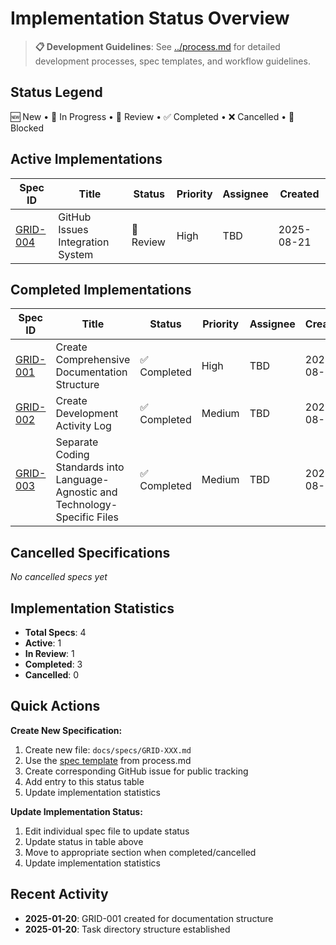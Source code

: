 # Implementation Status Overview

> **📋 Development Guidelines**: See [../process.md](../process.md) for detailed development processes, spec templates, and workflow guidelines.

## Status Legend
🆕 New • 🔄 In Progress • 👀 Review • ✅ Completed • ❌ Cancelled • 🔴 Blocked

## Active Implementations

| Spec ID | Title | Status | Priority | Assignee | Created |
|---------|-------|--------|----------|----------|---------|
| [GRID-004](./GRID-004.md) | GitHub Issues Integration System | 👀 Review | High | TBD | 2025-08-21 |

## Completed Implementations

| Spec ID | Title | Status | Priority | Assignee | Created |
|---------|-------|--------|----------|----------|---------|
| [GRID-001](./GRID-001.md) | Create Comprehensive Documentation Structure | ✅ Completed | High | TBD | 2025-08-20 |
| [GRID-002](./GRID-002.md) | Create Development Activity Log | ✅ Completed | Medium | TBD | 2025-08-20 |
| [GRID-003](./GRID-003.md) | Separate Coding Standards into Language-Agnostic and Technology-Specific Files | ✅ Completed | Medium | TBD | 2025-08-21 |

## Cancelled Specifications
*No cancelled specs yet*

## Implementation Statistics
- **Total Specs**: 4
- **Active**: 1
- **In Review**: 1
- **Completed**: 3
- **Cancelled**: 0

## Quick Actions

**Create New Specification:**
1. Create new file: `docs/specs/GRID-XXX.md`
2. Use the [spec template](../process.md#spec-template) from process.md
3. Create corresponding GitHub issue for public tracking
4. Add entry to this status table
5. Update implementation statistics

**Update Implementation Status:**
1. Edit individual spec file to update status
2. Update status in table above
3. Move to appropriate section when completed/cancelled
4. Update implementation statistics

## Recent Activity
- **2025-01-20**: GRID-001 created for documentation structure
- **2025-01-20**: Task directory structure established